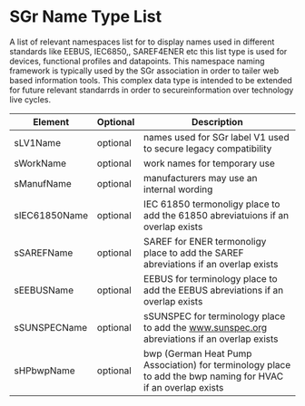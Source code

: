 # SGr Name Type List

A list of relevant namespaces list for to display names used in different standards like EEBUS, IEC6850,, SAREF4ENER etc this list type is used for devices, functional profiles and datapoints. This namespace naming framework is typically used by the SGr association in order to tailer web based information tools. This complex data type is intended to be extended for future relevant standarrds in order to secureinformation over technology live cycles.

| Element | Optional | Description |
|---------|----------|-------------|
| sLV1Name | optional | names used for SGr label V1 used to secure legacy compatibility |
| sWorkName | optional | work names for temporary use |
| sManufName | optional | manufacturers may use an internal wording |
| sIEC61850Name | optional | IEC 61850 termonoligy place to add the 61850 abreviatuions if an overlap exists |
| sSAREFName | optional | SAREF for ENER termonoligy place to add the SAREF abreviations if an overlap exists |
| sEEBUSName | optional | EEBUS for terminology place to add the EEBUS abreviations if an overlap exists |
| sSUNSPECName | optional | sSUNSPEC for terminology place to add the www.sunspec.org abreviations if an overlap exists|
| sHPbwpName | optional | bwp (German Heat Pump Association) for terminology place to add the bwp naming for HVAC if an overlap exists |

